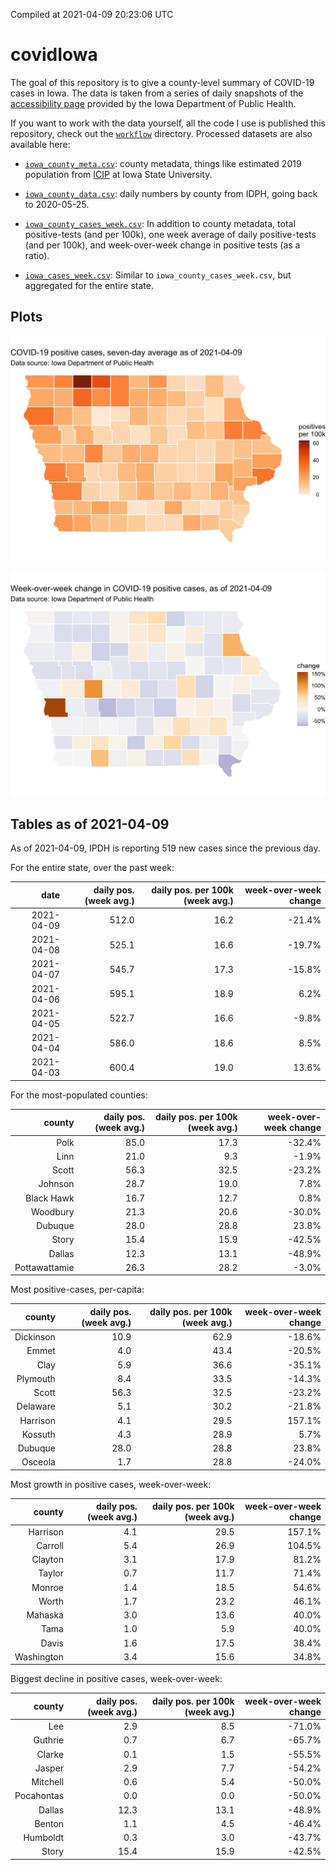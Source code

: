 Compiled at 2021-04-09 20:23:06 UTC

<!-- README.md is generated from README.Rmd. Please edit that file -->

# covidIowa

<!-- badges: start -->

<!-- badges: end -->

The goal of this repository is to give a county-level summary of
COVID-19 cases in Iowa. The data is taken from a series of daily
snapshots of the [accessibility
page](https://coronavirus.iowa.gov/pages/access) provided by the Iowa
Department of Public Health.

If you want to work with the data yourself, all the code I use is
published this repository, check out the [`workflow`](workflow)
directory. Processed datasets are also available here:

  - [`iowa_county_meta.csv`](https://raw.githubusercontent.com/ijlyttle/covidIowa/master/workflow/data/99-publish/iowa_county_meta.csv):
    county metadata, things like estimated 2019 population from
    [ICIP](https://www.icip.iastate.edu/tables/population/counties-estimates)
    at Iowa State University.

  - [`iowa_county_data.csv`](https://raw.githubusercontent.com/ijlyttle/covidIowa/master/workflow/data/99-publish/iowa_county_data.csv):
    daily numbers by county from IDPH, going back to 2020-05-25.

  - [`iowa_county_cases_week.csv`](https://raw.githubusercontent.com/ijlyttle/covidIowa/master/workflow/data/99-publish/iowa_county_data.csv):
    In addition to county metadata, total positive-tests (and per 100k),
    one week average of daily positive-tests (and per 100k), and
    week-over-week change in positive tests (as a ratio).

  - [`iowa_cases_week.csv`](https://raw.githubusercontent.com/ijlyttle/covidIowa/master/workflow/data/99-publish/iowa_cases_week.csv):
    Similar to `iowa_county_cases_week.csv`, but aggregated for the
    entire state.

## Plots

![](workflow/data/99-publish/iowa_cases.png)

![](workflow/data/99-publish/iowa_change.png)

## Tables as of 2021-04-09

As of 2021-04-09, IPDH is reporting 519 new cases since the previous
day.

For the entire state, over the past week:

|       date | daily pos. (week avg.) | daily pos. per 100k (week avg.) | week-over-week change |
| ---------: | ---------------------: | ------------------------------: | --------------------: |
| 2021-04-09 |                  512.0 |                            16.2 |               \-21.4% |
| 2021-04-08 |                  525.1 |                            16.6 |               \-19.7% |
| 2021-04-07 |                  545.7 |                            17.3 |               \-15.8% |
| 2021-04-06 |                  595.1 |                            18.9 |                  6.2% |
| 2021-04-05 |                  522.7 |                            16.6 |                \-9.8% |
| 2021-04-04 |                  586.0 |                            18.6 |                  8.5% |
| 2021-04-03 |                  600.4 |                            19.0 |                 13.6% |

For the most-populated counties:

|        county | daily pos. (week avg.) | daily pos. per 100k (week avg.) | week-over-week change |
| ------------: | ---------------------: | ------------------------------: | --------------------: |
|          Polk |                   85.0 |                            17.3 |               \-32.4% |
|          Linn |                   21.0 |                             9.3 |                \-1.9% |
|         Scott |                   56.3 |                            32.5 |               \-23.2% |
|       Johnson |                   28.7 |                            19.0 |                  7.8% |
|    Black Hawk |                   16.7 |                            12.7 |                  0.8% |
|      Woodbury |                   21.3 |                            20.6 |               \-30.0% |
|       Dubuque |                   28.0 |                            28.8 |                 23.8% |
|         Story |                   15.4 |                            15.9 |               \-42.5% |
|        Dallas |                   12.3 |                            13.1 |               \-48.9% |
| Pottawattamie |                   26.3 |                            28.2 |                \-3.0% |

Most positive-cases, per-capita:

|    county | daily pos. (week avg.) | daily pos. per 100k (week avg.) | week-over-week change |
| --------: | ---------------------: | ------------------------------: | --------------------: |
| Dickinson |                   10.9 |                            62.9 |               \-18.6% |
|     Emmet |                    4.0 |                            43.4 |               \-20.5% |
|      Clay |                    5.9 |                            36.6 |               \-35.1% |
|  Plymouth |                    8.4 |                            33.5 |               \-14.3% |
|     Scott |                   56.3 |                            32.5 |               \-23.2% |
|  Delaware |                    5.1 |                            30.2 |               \-21.8% |
|  Harrison |                    4.1 |                            29.5 |                157.1% |
|   Kossuth |                    4.3 |                            28.9 |                  5.7% |
|   Dubuque |                   28.0 |                            28.8 |                 23.8% |
|   Osceola |                    1.7 |                            28.8 |               \-24.0% |

Most growth in positive cases, week-over-week:

|     county | daily pos. (week avg.) | daily pos. per 100k (week avg.) | week-over-week change |
| ---------: | ---------------------: | ------------------------------: | --------------------: |
|   Harrison |                    4.1 |                            29.5 |                157.1% |
|    Carroll |                    5.4 |                            26.9 |                104.5% |
|    Clayton |                    3.1 |                            17.9 |                 81.2% |
|     Taylor |                    0.7 |                            11.7 |                 71.4% |
|     Monroe |                    1.4 |                            18.5 |                 54.6% |
|      Worth |                    1.7 |                            23.2 |                 46.1% |
|    Mahaska |                    3.0 |                            13.6 |                 40.0% |
|       Tama |                    1.0 |                             5.9 |                 40.0% |
|      Davis |                    1.6 |                            17.5 |                 38.4% |
| Washington |                    3.4 |                            15.6 |                 34.8% |

Biggest decline in positive cases, week-over-week:

|     county | daily pos. (week avg.) | daily pos. per 100k (week avg.) | week-over-week change |
| ---------: | ---------------------: | ------------------------------: | --------------------: |
|        Lee |                    2.9 |                             8.5 |               \-71.0% |
|    Guthrie |                    0.7 |                             6.7 |               \-65.7% |
|     Clarke |                    0.1 |                             1.5 |               \-55.5% |
|     Jasper |                    2.9 |                             7.7 |               \-54.2% |
|   Mitchell |                    0.6 |                             5.4 |               \-50.0% |
| Pocahontas |                    0.0 |                             0.0 |               \-50.0% |
|     Dallas |                   12.3 |                            13.1 |               \-48.9% |
|     Benton |                    1.1 |                             4.5 |               \-46.4% |
|   Humboldt |                    0.3 |                             3.0 |               \-43.7% |
|      Story |                   15.4 |                            15.9 |               \-42.5% |
